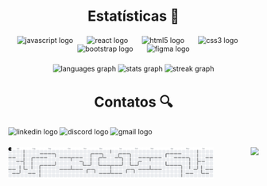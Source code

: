 <h1 align="center">Estatísticas 🧮</h1>

###

<div align="center">
  <img src="https://cdn.jsdelivr.net/gh/devicons/devicon/icons/javascript/javascript-original.svg" height="35" alt="javascript logo"  />
  <img width="20" />
  <img src="https://cdn.jsdelivr.net/gh/devicons/devicon/icons/react/react-original.svg" height="35" alt="react logo"  />
  <img width="20" />
  <img src="https://cdn.jsdelivr.net/gh/devicons/devicon/icons/html5/html5-original.svg" height="35" alt="html5 logo"  />
  <img width="20" />
  <img src="https://cdn.jsdelivr.net/gh/devicons/devicon/icons/css3/css3-original.svg" height="35" alt="css3 logo"  />
  <img width="20" />
  <img src="https://cdn.jsdelivr.net/gh/devicons/devicon/icons/bootstrap/bootstrap-original.svg" height="35" alt="bootstrap logo"  />
  <img width="20" />
  <img src="https://cdn.jsdelivr.net/gh/devicons/devicon/icons/figma/figma-original.svg" height="35" alt="figma logo"  />
</div>

###

<div align="center">
  <img src="https://github-readme-stats.vercel.app/api/top-langs?username=MayanGit&locale=en&hide_title=false&layout=compact&card_width=320&langs_count=6&theme=gotham&hide_border=false&order=2" height="105" alt="languages graph"  />
  <img src="https://github-readme-stats.vercel.app/api?username=MayanGit&hide_title=false&hide_rank=false&show_icons=true&include_all_commits=true&count_private=true&disable_animations=true&theme=gotham&locale=en&hide_border=false&order=1" height="120" alt="stats graph"  />
  <img src="https://streak-stats.demolab.com?user=MayanGit&locale=en&mode=daily&theme=gotham&hide_border=false&border_radius=10&order=3" height="105" alt="streak graph"  />
</div>

###

<h1 align="center">Contatos 🔍</h1>

###

<div align="left">
  <img src="https://raw.githubusercontent.com/maurodesouza/profile-readme-generator/master/src/assets/icons/social/linkedin/default.svg" width="50" height="30" alt="linkedin logo"  />
  <img src="https://raw.githubusercontent.com/maurodesouza/profile-readme-generator/master/src/assets/icons/social/discord/default.svg" width="50" height="30" alt="discord logo"  />
  <img src="https://raw.githubusercontent.com/maurodesouza/profile-readme-generator/master/src/assets/icons/social/gmail/default.svg" width="50" height="30" alt="gmail logo"  />
</div>

###

<img align="right" height="110" src="https://i.imgflip.com/65efzo.gif"  />

###

<picture>
  <source media="(prefers-color-scheme: dark)" srcset="https://raw.githubusercontent.com/MayanGit/MayanGit/output/pacman-contribution-graph-dark.svg">
  <source media="(prefers-color-scheme: light)" srcset="https://raw.githubusercontent.com/MayanGit/MayanGit/output/pacman-contribution-graph.svg">
  <img alt="pacman contribution graph" src="https://raw.githubusercontent.com/MayanGit/MayanGit/output/pacman-contribution-graph.svg" width="82%" >
</picture>

###
